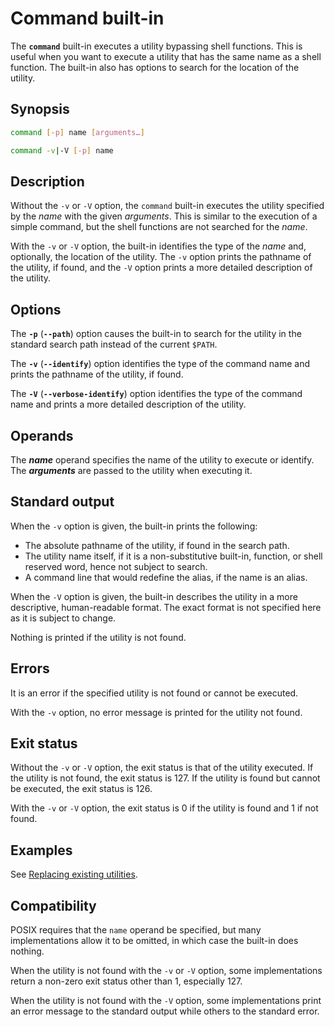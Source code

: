 # Command built-in

The **`command`** built-in executes a utility bypassing shell functions.
This is useful when you want to execute a utility that has the same name as
a shell function. The built-in also has options to search for the location
of the utility.

## Synopsis

```sh
command [-p] name [arguments…]
```

```sh
command -v|-V [-p] name
```

## Description

Without the `-v` or `-V` option, the `command` built-in executes the utility
specified by the *name* with the given *arguments*. This is similar to the
execution of a simple command, but the shell functions are not searched for
the *name*.

With the `-v` or `-V` option, the built-in identifies the type of the *name*
and, optionally, the location of the utility. The `-v` option prints the
pathname of the utility, if found, and the `-V` option prints a more
detailed description of the utility.

## Options

The **`-p`** (**`--path`**) option causes the built-in to search for the utility in the
standard search path instead of the current `$PATH`.

The **`-v`** (**`--identify`**) option identifies the type of the command name and prints the
pathname of the utility, if found.

The **`-V`** (**`--verbose-identify`**) option identifies the type of the command name and prints a
more detailed description of the utility.

## Operands

The ***name*** operand specifies the name of the utility to execute or
identify. The ***arguments*** are passed to the utility when executing it.

## Standard output

When the `-v` option is given, the built-in prints the following:

- The absolute pathname of the utility, if found in the search path.
- The utility name itself, if it is a non-substitutive built-in, function,
  or shell reserved word, hence not subject to search.
- A command line that would redefine the alias, if the name is an alias.

When the `-V` option is given, the built-in describes the utility in a more
descriptive, human-readable format. The exact format is not specified here
as it is subject to change.

Nothing is printed if the utility is not found.

## Errors

It is an error if the specified utility is not found or cannot be executed.

With the `-v` option, no error message is printed for the utility not found.

## Exit status

Without the `-v` or `-V` option, the exit status is that of the utility
executed. If the utility is not found, the exit status is 127. If the
utility is found but cannot be executed, the exit status is 126.

With the `-v` or `-V` option, the exit status is 0 if the utility is found
and 1 if not found.

## Examples

See [Replacing existing utilities](../language/functions.md#replacing-existing-utilities).

## Compatibility

POSIX requires that the `name` operand be specified, but many
implementations allow it to be omitted, in which case the built-in does
nothing.

When the utility is not found with the `-v` or `-V` option, some
implementations return a non-zero exit status other than 1, especially 127.

When the utility is not found with the `-V` option, some implementations
print an error message to the standard output while others to the standard
error.
